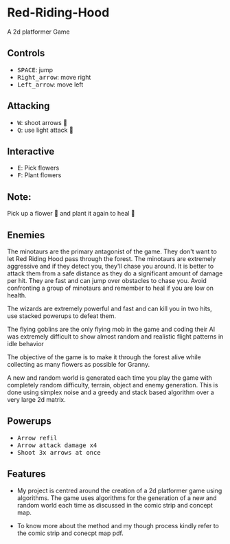 # Red-Riding-Hood

A 2d platformer Game

## Controls

- <kbd>SPACE</kbd>: jump
- <kbd>Right_arrow</kbd>: move right
- <kbd>Left_arrow</kbd>: move left

## Attacking

- <kbd>W</kbd>: shoot arrows :bow_and_arrow:
- <kbd>Q</kbd>: use light attack :knife:

## Interactive

- <kbd>E</kbd>: Pick flowers
- <kbd>F</kbd>: Plant flowers

## Note:

Pick up a flower :sunflower: and plant it again to heal :hospital:

## Enemies

The minotaurs are the primary antagonist of the game. They don't want to let Red Riding Hood pass through the forest. The minotaurs are extremely aggressive and if they detect you, they'll chase you around. It is better to attack them from a safe distance as they do a significant amount of damage per hit. They are fast and can jump over obstacles to chase you. Avoid confronting a group of minotaurs and remember to heal if you are low on health.

The wizards are extremely powerful and fast and can kill you in two hits, use stacked powerups to defeat them.

The flying goblins are the only flying mob in the game and coding their AI was extremely difficult to show almost random and realistic flight patterns in idle behavior

The objective of the game is to make it through the forest alive while collecting as many flowers as possible for Granny.

A new and random world is generated each time you play the game with completely random difficulty, terrain, object and enemy generation. This is done using simplex noise and a greedy and stack based algorithm over a very large 2d matrix.

## Powerups

- <kbd>Arrow refil</kbd>
- <kbd>Arrow attack damage x4</kbd>
- <kbd>Shoot 3x arrows at once</kbd>

## Features
- My project is centred around the creation of a 2d platformer game 
using algorithms. The game uses algorithms for the generation of a 
new and random world each time as discussed in the comic strip and 
concept map.

- To know more about the method and my though process kindly refer to the comic strip and conecpt map pdf.


